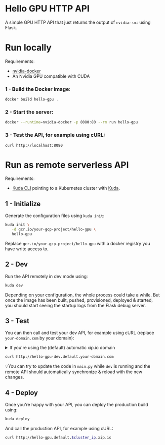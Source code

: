 # Hello GPU HTTP API

A simple GPU HTTP API that just returns the output of `nvidia-smi` using Flask.

# Run locally

Requirements:

- [nvidia-docker](#)
- An Nvidia GPU compatible with CUDA

### 1 - Build the Docker image:

```bash
docker build hello-gpu .
```

### 2 - Start the server:

```bash
docker --runtime=nvidia-docker -p 8080:80 --rm run hello-gpu
```

### 3 - Test the API, for example using cURL:

```
curl http://localhost:8080
```

# Run as remote serverless API

Requirements:

- [Kuda CLI](#) pointing to a Kubernetes cluster with [Kuda](#).

## 1 - Initialize

Generate the configuration files using `kuda init`:

```bash
kuda init \
   -d gcr.io/your-gcp-project/hello-gpu \
   hello-gpu
```

Replace `gcr.io/your-gcp-project/hello-gpu` with a docker registry you have write
access to.

## 2 - Dev

Run the API remotely in dev mode using:

```bash
kuda dev
```

Depending on your configuration, the whole process could take a while.
But once the image has been built, pushed, provisioned, deployed & started,
you should start seeing the startup logs from the Flask debug server.

## 3 - Test

You can then call and test your dev API, for example using cURL (replace `your-domain.com` by your domain):

<details><summary>If you're using the (default) automatic xip.io domain</summary>
Then you need your cluster's ingress IP address to assemble the full domain name.
To retrieve it, you can run:

```bash
export cluster_ip=$(kubectl get svc istio-ingressgateway \
    --namespace istio-system \
    --output 'jsonpath={.status.loadBalancer.ingress[0].ip}')
echo "Your full xip.io domain is: $cluster_ip.xip.io"
```
</details>

```bash
curl http://hello-gpu-dev.default.your-domain.com
```

💡You can try to update the code in `main.py` while `dev`
is running and the remote API should automatically synchronize & reload
with the new changes.

## 4 - Deploy

Once you're happy with your API, you can deploy the production build using:

```bash
kuda deploy
```

And call the production API, for example using cURL:

```bash
curl http://hello-gpu.default.$cluster_ip.xip.io
```